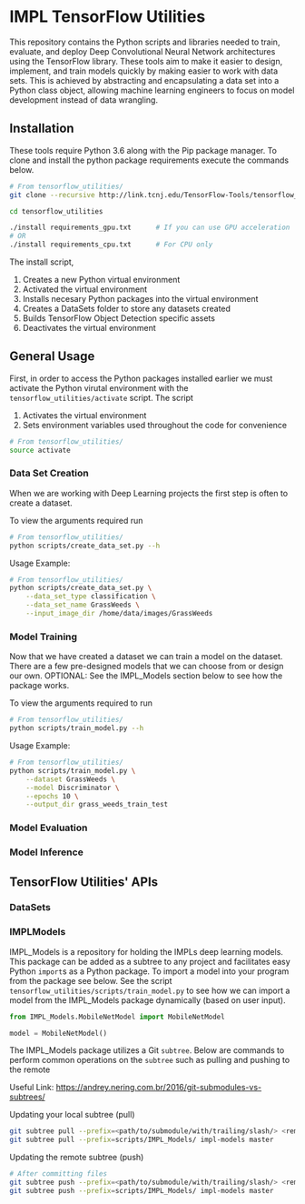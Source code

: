 # IMPL TensorFlow Utilities

This repository contains the Python scripts and libraries needed to train, evaluate, and deploy Deep Convolutional Neural Network architectures using the TensorFlow library. These tools aim to make it easier to design, implement, and train models quickly by making easier to work with data sets. This is achieved by abstracting and encapsulating a data set into a Python class object, allowing machine learning engineers to focus on model development instead of data wrangling.

## Installation

These tools require Python 3.6 along with the Pip package manager. To clone and install the python package requirements execute the commands below.

```bash
# From tensorflow_utilities/
git clone --recursive http://link.tcnj.edu/TensorFlow-Tools/tensorflow_utilities.git

cd tensorflow_utilities

./install requirements_gpu.txt 		# If you can use GPU acceleration
# OR
./install requirements_cpu.txt 		# For CPU only
```

The install script,
1. Creates a new Python virtual environment
2. Activated the virtual environment
3. Installs necesary Python packages into the virtual environment
4. Creates a DataSets folder to store any datasets created
5. Builds TensorFlow Object Detection specific assets
6. Deactivates the virtual environment

## General Usage

First, in order to access the Python packages installed earlier we must activate the Python virutal environment with the `tensorflow_utilities/activate` script. The script 
1. Activates the virtual environment
2. Sets environment variables used throughout the code for convenience

```bash
# From tensorflow_utilities/
source activate
```

### Data Set Creation

When we are working with Deep Learning projects the first step is often to create a dataset. 

To view the arguments required run
```bash
# From tensorflow_utilities/
python scripts/create_data_set.py --h
```

Usage Example:
```bash
# From tensorflow_utilities/
python scripts/create_data_set.py \
	--data_set_type classification \
	--data_set_name GrassWeeds \
	--input_image_dir /home/data/images/GrassWeeds
```

### Model Training

Now that we have created a dataset we can train a model on the dataset. There are a few pre-designed models that we can choose from or design our own. OPTIONAL: See the IMPL_Models section below to see how the package works.

To view the arguments required to run
```bash
# From tensorflow_utilities/
python scripts/train_model.py --h
```

Usage Example:
```bash
# From tensorflow_utilities/
python scripts/train_model.py \
	--dataset GrassWeeds \
	--model Discriminator \
	--epochs 10 \
	--output_dir grass_weeds_train_test
```

### Model Evaluation

### Model Inference

## TensorFlow Utilities' APIs

### DataSets

### IMPLModels

IMPL_Models is a repository for holding the IMPLs deep learning models. This package can be added as a subtree to any project and facilitates easy Python `import`s as a Python package. To import a model into your program from the package see below. See the script `tensorflow_utilities/scripts/train_model.py` to see how we can import a model from the IMPL_Models package dynamically (based on user input).

```python
from IMPL_Models.MobileNetModel import MobileNetModel

model = MobileNetModel()
```

The IMPL_Models package utilizes a Git `subtree`. Below are commands to perform common operations on the `subtree` such as pulling and pushing to the remote

Useful Link: https://andrey.nering.com.br/2016/git-submodules-vs-subtrees/

Updating your local subtree (pull)

```bash
git subtree pull --prefix=<path/to/submodule/with/trailing/slash/> <remote_tag> <branch>
git subtree pull --prefix=scripts/IMPL_Models/ impl-models master
```

Updating the remote subtree (push)

```bash
# After committing files
git subtree push --prefix=<path/to/submodule/with/trailing/slash/> <remote_tag> <branch>
git subtree push --prefix=scripts/IMPL_Models/ impl-models master
```